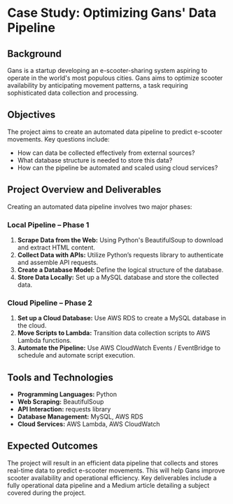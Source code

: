# Case Study: Optimizing Gans' Data Pipeline

## Background
Gans is a startup developing an e-scooter-sharing system aspiring to operate in the world's most populous cities. Gans aims to optimize scooter availability by anticipating movement patterns, a task requiring sophisticated data collection and processing.

## Objectives
The project aims to create an automated data pipeline to predict e-scooter movements. Key questions include:
- How can data be collected effectively from external sources?
- What database structure is needed to store this data?
- How can the pipeline be automated and scaled using cloud services?

## Project Overview and Deliverables
Creating an automated data pipeline involves two major phases:

### Local Pipeline – Phase 1
1. **Scrape Data from the Web:** Using Python's BeautifulSoup to download and extract HTML content.
2. **Collect Data with APIs:** Utilize Python’s requests library to authenticate and assemble API requests.
3. **Create a Database Model:** Define the logical structure of the database.
4. **Store Data Locally:** Set up a MySQL database and store the collected data.

### Cloud Pipeline – Phase 2
1. **Set up a Cloud Database:** Use AWS RDS to create a MySQL database in the cloud.
2. **Move Scripts to Lambda:** Transition data collection scripts to AWS Lambda functions.
3. **Automate the Pipeline:** Use AWS CloudWatch Events / EventBridge to schedule and automate script execution.

## Tools and Technologies
- **Programming Languages:** Python
- **Web Scraping:** BeautifulSoup
- **API Interaction:** requests library
- **Database Management:** MySQL, AWS RDS
- **Cloud Services:** AWS Lambda, AWS CloudWatch

## Expected Outcomes
The project will result in an efficient data pipeline that collects and stores real-time data to predict e-scooter movements. This will help Gans improve scooter availability and operational efficiency. Key deliverables include a fully operational data pipeline and a Medium article detailing a subject covered during the project.


